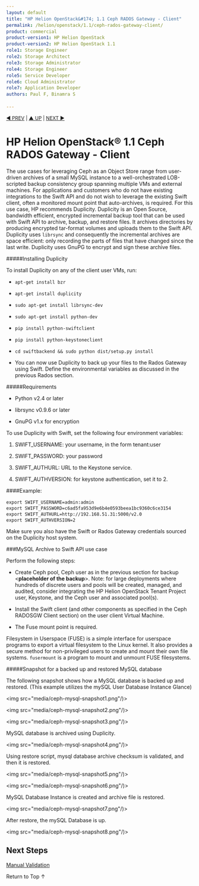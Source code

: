 ```yaml
---
layout: default
title: "HP Helion OpenStack&#174; 1.1 Ceph RADOS Gateway - Client"
permalink: /helion/openstack/1.1/ceph-rados-gateway-client/
product: commercial
product-version1: HP Helion OpenStack
product-version2: HP Helion OpenStack 1.1
role1: Storage Engineer
role2: Storage Architect 
role3: Storage Administrator 
role4: Storage Engineer
role5: Service Developer 
role6: Cloud Administrator 
role7: Application Developer 
authors: Paul F, Binamra S

---
```

<!--PUBLISHED-->


<script>

function PageRefresh {
onLoad="window.refresh"
}

PageRefresh();

</script>

<p style="font-size: small;"> <a href=" /helion/openstack/1.1/ceph-rados-gateway-dmz-ha-proxy/">&#9664; PREV</a> | <a href=" /helion/openstack/1.1/services/ceph/">&#9650; UP</a> | <a href=" /helion/openstack/1.1/ceph-manual-install/">NEXT &#9654;</a> </p> 


# HP Helion OpenStack&#174; 1.1 Ceph RADOS Gateway - Client

The use cases for leveraging Ceph as an Object Store range from user-driven archives of a small MySQL instance to a well-orchestrated LOB-scripted backup consistency group spanning multiple VMs and external machines. For applications and customers who do not have existing integrations to the Swift API and do not wish to leverage the existing Swift client, often a monitored mount point that auto-archives, is required. For this use case, HP recommends Duplicity. Duplicity is an Open Source, bandwidth efficient, encrypted incremental backup tool that can be used with Swift API to archive, backup, and restore files. It archives directories by producing encrypted tar-format volumes and uploads them to the Swift API. Duplicity uses `librsync` and consequently the incremental archives are space efficient: only recording the parts of files that have changed since the last write. Duplicity uses GnuPG to encrypt and sign these archive files.


#####Installing Duplicity

To install Duplicity on any of the client user VMs, run:

* `apt-get install bzr`

*  `apt-get install duplicity`

* `sudo apt-get install librsync-dev`

* `sudo apt-get install python-dev`

* `pip install python-swiftclient`

* `pip install python-keystoneclient`

* `cd swiftbackend && sudo python dist/setup.py install`

* You can now use Duplicity to back up your files to the Rados Gateway using Swift. Define the environmental variables as discussed in the previous Rados section.

#####Requirements

* Python v2.4 or later

* librsync v0.9.6 or later

* GnuPG v1.x for encryption

To use Duplicity with Swift, set the following four environment variables: 

1. SWIFT_USERNAME: your username, in the form tenant:user

2. SWIFT_PASSWORD: your password

3. SWIFT_AUTHURL: URL to the Keystone service.

4. SWIFT_AUTHVERSION: for keystone authentication, set it to 2.

####Example:


    export SWIFT_USERNAME=admin:admin
    export SWIFT_PASSWORD=c6ad5fa953d9e6b4e0593beea1bc9360c6ce3154
    export SWIFT_AUTHURL=http://192.168.51.31:5000/v2.0
    export SWIFT_AUTHVERSION=2

Make sure you also have the Swift or Rados Gateway credentials sourced on the Duplicity host system.

###MySQL Archive to Swift API use case

Perform the following steps:

* Create Ceph pool, Ceph user as in the previous section for backup <**placeholder of the backup**>. Note: for large deployments where hundreds of discrete users and pools will be created, managed, and audited, consider integrating the HP Helion OpenStack Tenant Project user, Keystone, and the Ceph user and associated pool(s).

* Install the Swift client (and other components as specified in the Ceph RADOSGW Client section) on the user client Virtual Machine.

* The Fuse mount point is required.

Filesystem in Userspace (FUSE) is a simple interface for userspace programs to export a virtual filesystem to the Linux kernel. It also provides a secure method for non-privileged users to create and mount their own file systems.
`fusermount` is a program to mount and unmount FUSE filesystems.


#####Snapshot for a backed up and restored MySQL database

The following snapshot shows how a MySQL database is backed up and restored. (This example utilizes the mySQL User Database Instance Glance)

<img src="media/ceph-mysql-snapshot1.png"/)>

<img src="media/ceph-mysql-snapshot2.png"/)>

<img src="media/ceph-mysql-snapshot3.png"/)>


MySQL database is archived using Duplicity.

<img src="media/ceph-mysql-snapshot4.png"/)>

Using restore script, mysql database archive checksum is validated, and then it is restored.

<img src="media/ceph-mysql-snapshot5.png"/)>

<img src="media/ceph-mysql-snapshot6.png"/)>

MySQL Database Instance is created and archive file is restored.

<img src="media/ceph-mysql-snapshot7.png"/)>

After restore, the mySQL Database is up.

<img src="media/ceph-mysql-snapshot8.png"/)>

## Next Steps

[Manual Validation]( /helion/openstack/1.1/ceph-manual-install/)

<a href="#top" style="padding:14px 0px 14px 0px; text-decoration: none;"> Return to Top &#8593; </a>



